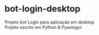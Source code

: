 # bot-login-desktop
Projeto bot Login para aplicação em desktop <br>
Projeto escrito em Python & Pyautogui
